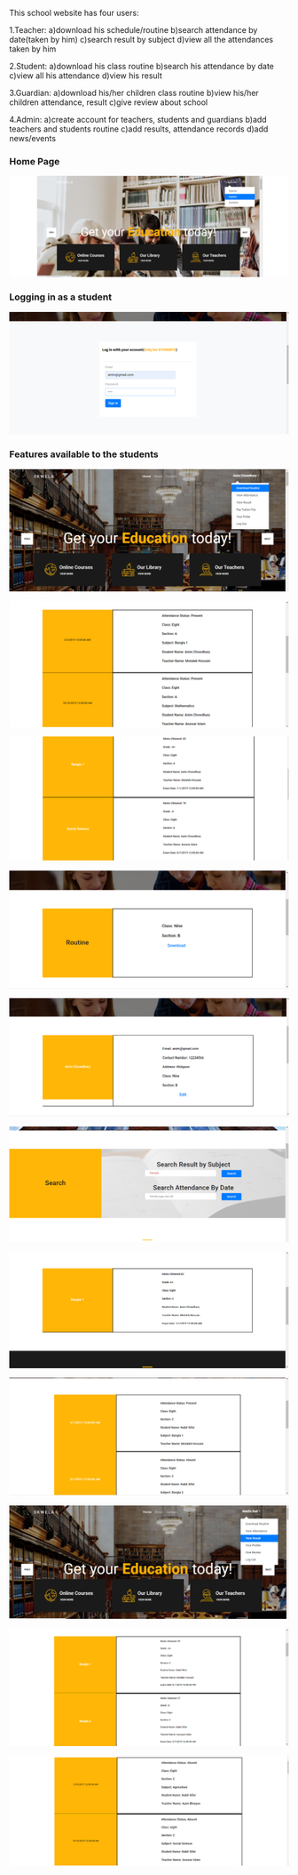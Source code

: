 This school website has four users:

1.Teacher:
  a)download his schedule/routine
  b)search attendance by date(taken by him)
  c)search result by subject
  d)view all the attendances taken by him
  
2.Student:
  a)download his class routine
  b)search his attendance by date
  c)view all his attendance
  d)view his result
  
3.Guardian:
  a)download his/her children class routine
  b)view his/her children attendance, result
  c)give review about school
  
4.Admin:
  a)create account for teachers, students and guardians
  b)add teachers and students routine
  c)add results, attendance records
  d)add news/events
  
<div> 
 
  <h3> Home Page  </h3>

 <img src="DEMO_IMAGES/demo1.png">

 </div>


<div>

  <h3>Logging in as a student </h3>
  
 <img src="DEMO_IMAGES/demo2.png">
 
 </div>
 

<div>
  <h3> Features available to the students  </h3>
  
 <img src="DEMO_IMAGES/demo3.png">
 
 </div>

![](DEMO_IMAGES/demo4.png)

![](DEMO_IMAGES/demo5.png)

![](DEMO_IMAGES/demo6.png)

![](DEMO_IMAGES/demo7.png)

![](DEMO_IMAGES/demo8.png)

![](DEMO_IMAGES/demo9.png)

![](DEMO_IMAGES/demo10.png)

![](DEMO_IMAGES/demo11.png)

![](DEMO_IMAGES/demo12.png)

![](DEMO_IMAGES/demo13.png)
